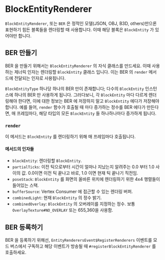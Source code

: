 BlockEntityRenderer
==================

`BlockEntityRenderer`, 또는 `BER` 은 정적인 모델(JSON, OBJ, B3D, others)만으론 표현하기 힘든 블록들을 렌더링할 때 사용합니다. 이때 해당 블록은 `BlockEntity` 가 있어야만 합니다.

BER 만들기
--------------

BER 을 만들기 위해서는 `BlockEntityRenderer` 의 자식 클래스를 만드세요. 이때 사용하는 제너릭 인자는 렌더링할 `BlockEntity` 클래스 입니다. 이는 BER 의 `render` 메서드에 전달되는 인자로 사용됩니다.

`BlockEntityType` 하나당 하나의 BER 만이 존재합니다; 다수의 `BlockEntity` 인스턴스에 하나의 BER 만 사용하게 됩니다. 그러다보니, 각 `BlockEntity` 마다 다르게 렌더링해야 한다면, 이에 대한 정보는 BER 에 저장하지 말고 `BlockEntity` 에다가 저장해야 합니다. 예를 들어, `render` 함수가 호출될 때 마다 증가하는 정수를 BER 에다가 만든다면, 매 프레임마다, 해당 타입의 모든 `BlockEntity` 들 하나하나마다 증가하게 됩니다.

### `render`

이 메서드는 `BlockEntity` 를 렌더링하기 위해 매 프레임마다 호출됩니다.

#### 메서드의 인자들

* `blockEntity`: 렌더링할 `BlockEntity`.
* `partialTicks`: 이전 틱으로부터 시간이 얼마나 지났는지 알려주는 0.0 부터 1.0 사이의 값. 0.0이면 이전 틱 끝나고 바로, 1.0 이면 현재 틱 끝나기 직전임.
* `poseStack`: `BlockEntity` 를 화면의 올바른 위치에 렌더링하기 위한 4x4 행렬들이 들어있는 스택.
* `bufferSource`: Vertex Consumer 에 접근할 수 있는 렌더링 버퍼.
* `combinedLight`: 현재 `BlockEntity` 의 정수 밝기.
* `combinedOverlay`: `BlockEntity` 의 오버레이를 지정하는 정수. 보통 `OverlayTexture#NO_OVERLAY` 또는 655,360을 사용함.

BER 등록하기
-----------------

BER 을 등록하기 위해선, `EntityRenderersEvent$RegisterRenderers` 이벤트를 모드 버스에서 구독하고 해당 이벤트가 방송될 때 `#registerBlockEntityRenderer` 를 호출하세요.
